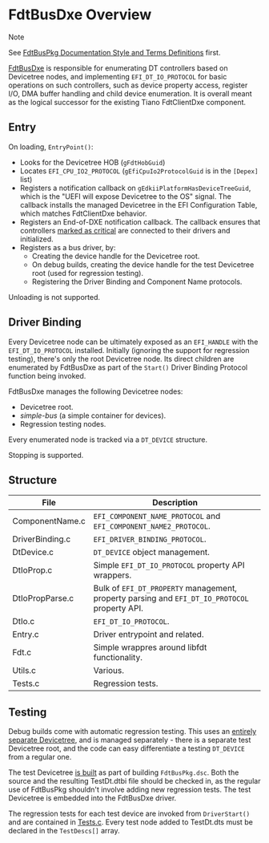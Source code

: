 # FdtBusDxe Overview

> [!NOTE]
> See [FdtBusPkg Documentation Style and Terms Definitions](StyleAndTerms.md) first.

[FdtBusDxe](../Drivers/FdtBusDxe) is responsible for enumerating
DT controllers based on Devicetree nodes, and implementing
`EFI_DT_IO_PROTOCOL` for basic operations on such controllers, such as
device property access, register I/O, DMA buffer handling and child
device enumeration. It is overall meant as the logical successor for
the existing Tiano FdtClientDxe component.

## Entry

On loading, `EntryPoint()`:

- Looks for the Devicetree HOB (`gFdtHobGuid`)
- Locates `EFI_CPU_IO2_PROTOCOL` (`gEfiCpuIo2ProtocolGuid` is in the `[Depex]` list)
- Registers a notification callback on
`gEdkiiPlatformHasDeviceTreeGuid`, which is the "UEFI will expose
Devicetree to the OS" signal. The callback installs the managed
Devicetree in the EFI Configuration Table, which matches FdtClientDxe behavior.
- Registers an End-of-DXE notification callback. The callback ensures
that controllers [marked as critical](UefiDtBindings.md#ueficritical)
are connected to their drivers and initialized.
- Registers as a bus driver, by:
  - Creating the device handle for the Devicetree root.
  - On debug builds, creating the device handle for the test Devicetree root (used for regression testing).
  - Registering the Driver Binding and Component Name protocols.

Unloading is not supported.

## Driver Binding

Every Devicetree node can be ultimately exposed as an `EFI_HANDLE` with the
`EFI_DT_IO_PROTOCOL` installed. Initially (ignoring the support for
regression testing), there's only the root Devicetree node. Its direct
children are enumerated by FdtBusDxe as part of the `Start()` Driver
Binding Protocol function being invoked.

FdtBusDxe manages the following Devicetree nodes:

- Devicetree root.
- _simple-bus_ (a simple container for devices).
- Regression testing nodes.

Every enumerated node is tracked via a `DT_DEVICE` structure.

Stopping is supported.

## Structure

| File | Description |
| ---- | ----------- |
| ComponentName.c | `EFI_COMPONENT_NAME_PROTOCOL` and `EFI_COMPONENT_NAME2_PROTOCOL`. |
| DriverBinding.c | `EFI_DRIVER_BINDING_PROTOCOL`. |
| DtDevice.c | `DT_DEVICE` object management. |
| DtIoProp.c | Simple `EFI_DT_IO_PROTOCOL` property API wrappers. |
| DtIoPropParse.c | Bulk of `EFI_DT_PROPERTY` management, property parsing and `EFI_DT_IO_PROTOCOL` property API. |
| DtIo.c | `EFI_DT_IO_PROTOCOL`. |
| Entry.c | Driver entrypoint and related. |
| Fdt.c | Simple wrappres around libfdt functionality. |
| Utils.c | Various. |
| Tests.c | Regression tests. |

## Testing

Debug builds come with automatic regression testing. This uses an
[entirely separate Devicetree](../Drivers/FdtBusDxe/TestDt.dts), and is managed separately - there is a
separate test Devicetree root, and the code can easy differentiate
a testing `DT_DEVICE` from a regular one.

The test Devicetree [is built](../Drivers/FdtBusDxe/TestDt.sh) as part
of building `FdtBusPkg.dsc`. Both the source and the resulting TestDt.dtbi
file should be checked in, as the regular use of FdtBusPkg shouldn't
involve adding new regression tests. The test Devicetree is embedded
into the FdtBusDxe driver.

The regression tests for each test device are invoked from
`DriverStart()` and are contained in
[Tests.c](../Drivers/FdtBusDxe/Tests.c). Every test node added to
TestDt.dts must be declared in the `TestDescs[]` array.